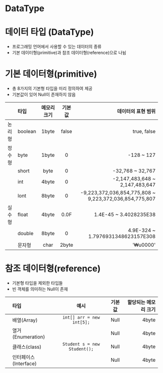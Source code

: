 DataType
===

데이터 타입 (DataType)
===
- 프로그래밍 언어에서 사용할 수 있는 데이터의 종류
- 기본 데이터형(primitive)과 참조 데이터형(reference)으로 나뉨

기본 데이터형(primitive)
====
- 총 8가지의 기본형 타입을 미리 정의하여 제공
- 기본값이 있어 Null이 존재하지 않음

|    | 타입 | 메모리 크기 | 기본값 | 데이터의 표현 범위 |
|:---|:---|:---:|:---:|---:|
| 논리형 | boolean | 1byte | false | true, false |
| 정수형 | byte | 1byte | 0 | -128 ~ 127 |
|       | short | byte | 0 | -32,768 ~ 32,767 |
|       | int   | 4byte | 0 | -2,147,483,648 ~ 2,147,483,647 |
|       | lont  | 8byte | 0 | -9,223,372,036,854,775,808 ~ 9,223,372,036,854,775,807 |
| 실수형 | float | 4byte | 0.0F | 1.4E-45 ~ 3.4028235E38 |
|       | double | 8byte | 0 | 4.9E-324 ~ 1.7976931348623157E308 |
|   | 문자형 | char | 2byte | '₩u0000' | 0 ~ 65,535 |

참조 데이터형(reference)
====
- 기본형 타입을 제외한 타입들
- 빈 객체를 의미하는 Null이 존재

|   | 타입 | 예시 | 기본값 | 할당되는 메모리 크기 |
|:---|:---|:---:|:---:|---:|
|   | 배열(Array) | ```int[] arr = new int[5];```| Null | 4byte |
|   | 열거(Enumeration) |   | Null | 4byte |
|   | 클래스(class) | ```Student s = new Student();``` | Null | 4byte |
|   | 인터페이스(Interface) |   | Null | 4byte |